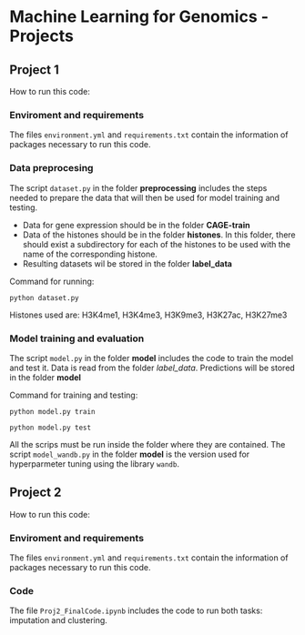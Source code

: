 # Machine Learning for Genomics - Projects

## Project 1

How to run this code:

### Enviroment and requirements

The files `environment.yml` and `requirements.txt` contain the information of packages necessary to run this code.

### Data preprocesing

The script `dataset.py` in the folder **preprocessing** includes the steps needed to prepare the data that will then be used for model training and testing.

- Data for gene expression should be in the folder **CAGE-train**
- Data of the histones should be in the folder **histones**. In this folder, there should exist a subdirectory for each of the histones to be used with the name of the corresponding histone.
- Resulting datasets wil be stored in the folder **label_data**

Command for running:

```
python dataset.py
```

Histones used are: H3K4me1, H3K4me3, H3K9me3, H3K27ac, H3K27me3

### Model training and evaluation

The script `model.py` in the folder **model** includes the code to train the model and test it. Data is read from the folder *label_data*. Predictions will be stored in the folder **model**

Command for training and testing:

```
python model.py train
```
```
python model.py test
```

All the scrips must be run inside the folder where they are contained.
The script `model_wandb.py` in the folder **model** is the version used for hyperparmeter tuning using the library `wandb`.

## Project 2

How to run this code:

### Enviroment and requirements

The files `environment.yml` and `requirements.txt` contain the information of packages necessary to run this code.

### Code

The file `Proj2_FinalCode.ipynb` includes the code to run both tasks: imputation and clustering.